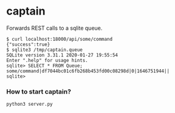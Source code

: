 # captain

Forwards REST calls to a sqlite queue.

```console
$ curl localhost:18000/api/some/command
{"success":true}
$ sqlite3 /tmp/captain.queue
SQLite version 3.31.1 2020-01-27 19:55:54
Enter ".help" for usage hints.
sqlite> SELECT * FROM Queue;
some/command|df7044bc01c6fb268b453fd00c08298d|0|1646751944||
sqlite>
```

### How to start captain? 

```console
python3 server.py
```
